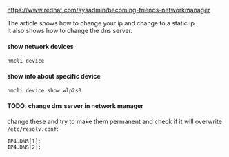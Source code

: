 https://www.redhat.com/sysadmin/becoming-friends-networkmanager

The article shows how to change your ip and change to a static ip.\
It also shows how to change the dns server.

#### show network devices

```
nmcli device
```

#### show info about specific device

```
nmcli device show wlp2s0
```

#### TODO: change dns server in network manager

change these and try to make them permanent and check if it will overwrite `/etc/resolv.conf`:
```
IP4.DNS[1]: 
IP4.DNS[2]:
```
